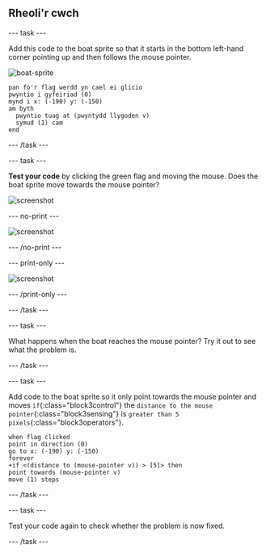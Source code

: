 ## Rheoli'r cwch

\--- task \---

Add this code to the boat sprite so that it starts in the bottom left-hand corner pointing up and then follows the mouse pointer.

![boat-sprite](images/boat_resize.png)

```blocks3
pan fo'r flag werdd yn cael ei glicio
pwyntio i gyfeiriad (0)
mynd i x: (-190) y: (-150)
am byth 
  pwyntio tuag at (pwyntydd llygoden v)
  symud (1) cam
end
```

\--- /task \---

\--- task \---

**Test your code** by clicking the green flag and moving the mouse. Does the boat sprite move towards the mouse pointer?

![screenshot](images/boat-mouse.png)

\--- no-print \---

![screenshot](images/boat-pointer-test-anim.gif)

\--- /no-print \---

\--- print-only \---

![screenshot](images/boat-pointer-test-anim.png)

\--- /print-only \---

\--- /task \---

\--- task \---

What happens when the boat reaches the mouse pointer? Try it out to see what the problem is.

\--- /task \---

\--- task \---

Add code to the boat sprite so it only point towards the mouse pointer and moves `if`{:class="block3control"} the `distance to the mouse pointer`{:class="block3sensing"} is `greater than 5 pixels`{:class="block3operators"}.

```blocks3
when flag clicked
point in direction (0)
go to x: (-190) y: (-150)
forever
+if <(distance to (mouse-pointer v)) > [5]> then
point towards (mouse-pointer v)
move (1) steps
```

\--- /task \---

\--- task \---

Test your code again to check whether the problem is now fixed.

\--- /task \---